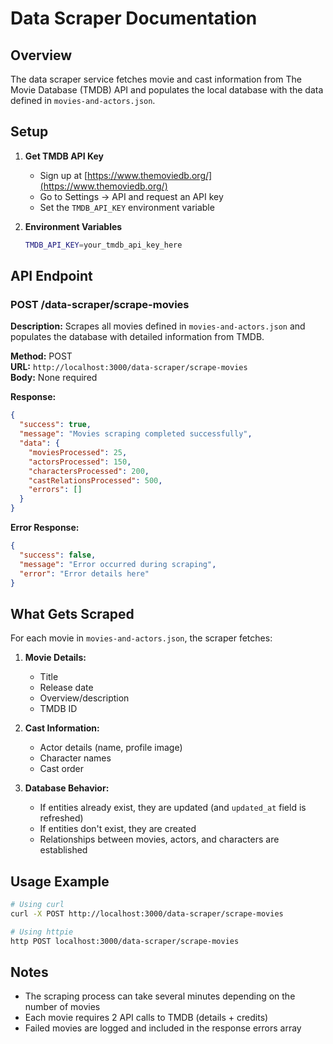 # Data Scraper Documentation

## Overview

The data scraper service fetches movie and cast information from The Movie Database (TMDB) API and populates the local database with the data defined in `movies-and-actors.json`.

## Setup

1. **Get TMDB API Key**
   - Sign up at [https://www.themoviedb.org/](https://www.themoviedb.org/)
   - Go to Settings → API and request an API key
   - Set the `TMDB_API_KEY` environment variable

2. **Environment Variables**
   ```bash
   TMDB_API_KEY=your_tmdb_api_key_here
   ```

## API Endpoint

### POST /data-scraper/scrape-movies

**Description:** Scrapes all movies defined in `movies-and-actors.json` and populates the database with detailed information from TMDB.

**Method:** POST  
**URL:** `http://localhost:3000/data-scraper/scrape-movies`  
**Body:** None required

**Response:**
```json
{
  "success": true,
  "message": "Movies scraping completed successfully",
  "data": {
    "moviesProcessed": 25,
    "actorsProcessed": 150,
    "charactersProcessed": 200,
    "castRelationsProcessed": 500,
    "errors": []
  }
}
```

**Error Response:**
```json
{
  "success": false,
  "message": "Error occurred during scraping",
  "error": "Error details here"
}
```

## What Gets Scraped

For each movie in `movies-and-actors.json`, the scraper fetches:

1. **Movie Details:**
   - Title
   - Release date
   - Overview/description
   - TMDB ID

2. **Cast Information:**
   - Actor details (name, profile image)
   - Character names
   - Cast order

3. **Database Behavior:**
   - If entities already exist, they are updated (and `updated_at` field is refreshed)
   - If entities don't exist, they are created
   - Relationships between movies, actors, and characters are established

## Usage Example

```bash
# Using curl
curl -X POST http://localhost:3000/data-scraper/scrape-movies

# Using httpie
http POST localhost:3000/data-scraper/scrape-movies
```

## Notes

- The scraping process can take several minutes depending on the number of movies
- Each movie requires 2 API calls to TMDB (details + credits)
- Failed movies are logged and included in the response errors array 